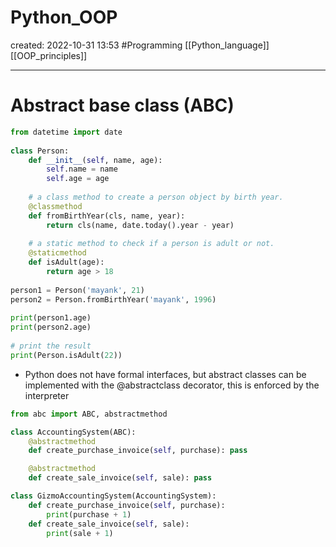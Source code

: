 
# Python_OOP
created: 2022-10-31 13:53
#Programming [[Python_language]] [[OOP_principles]]

---
# Abstract base class (ABC)

```python
from datetime import date
  
class Person:
    def __init__(self, name, age):
        self.name = name
        self.age = age
  
    # a class method to create a person object by birth year.
    @classmethod
    def fromBirthYear(cls, name, year):
        return cls(name, date.today().year - year)
  
    # a static method to check if a person is adult or not.
    @staticmethod
    def isAdult(age):
        return age > 18
  
person1 = Person('mayank', 21)
person2 = Person.fromBirthYear('mayank', 1996)
  
print(person1.age)
print(person2.age)
  
# print the result
print(Person.isAdult(22))
```

- Python does not have formal interfaces, but abstract classes can be implemented with the @abstractclass decorator, this is enforced by the interpreter  

```python
from abc import ABC, abstractmethod

class AccountingSystem(ABC):
    @abstractmethod
    def create_purchase_invoice(self, purchase): pass

    @abstractmethod
    def create_sale_invoice(self, sale): pass

class GizmoAccountingSystem(AccountingSystem):
    def create_purchase_invoice(self, purchase):
        print(purchase + 1)
    def create_sale_invoice(self, sale):
        print(sale + 1)
```
